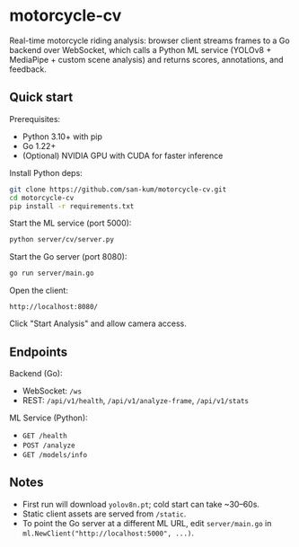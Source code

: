 # motorcycle-cv

Real-time motorcycle riding analysis: browser client streams frames to a Go backend over WebSocket, which calls a Python ML service (YOLOv8 + MediaPipe + custom scene analysis) and returns scores, annotations, and feedback.

## Quick start

Prerequisites:

- Python 3.10+ with pip
- Go 1.22+
- (Optional) NVIDIA GPU with CUDA for faster inference

Install Python deps:

```bash
git clone https://github.com/san-kum/motorcycle-cv.git
cd motorcycle-cv
pip install -r requirements.txt
```

Start the ML service (port 5000):

```bash
python server/cv/server.py
```

Start the Go server (port 8080):

```bash
go run server/main.go
```

Open the client:

```
http://localhost:8080/
```

Click "Start Analysis" and allow camera access.

## Endpoints

Backend (Go):

- WebSocket: `/ws`
- REST: `/api/v1/health`, `/api/v1/analyze-frame`, `/api/v1/stats`

ML Service (Python):

- `GET /health`
- `POST /analyze`
- `GET /models/info`

## Notes

- First run will download `yolov8n.pt`; cold start can take ~30–60s.
- Static client assets are served from `/static`.
- To point the Go server at a different ML URL, edit `server/main.go` in `ml.NewClient("http://localhost:5000", ...)`.